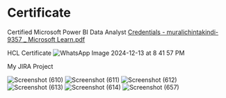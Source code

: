 # Certificate
Certified Microsoft Power BI Data Analyst 
[Credentials - muralichintakindi-9357 _ Microsoft Learn.pdf](https://github.com/user-attachments/files/18489738/Credentials.-.muralichintakindi-9357._.Microsoft.Learn.pdf)

HCL Certificate
![WhatsApp Image 2024-12-13 at 8 41 57 PM](https://github.com/user-attachments/assets/4e1261bf-5608-47be-9e35-c04ea5bfb2e3)

My JIRA Project

![Screenshot (610)](https://github.com/user-attachments/assets/4509f8d8-5605-4eef-8eb5-568aa1502983)
![Screenshot (611)](https://github.com/user-attachments/assets/2e90293d-3390-43ec-8362-5e72543907a7)
![Screenshot (612)](https://github.com/user-attachments/assets/76ccedb5-311c-4925-89bc-c7bd2edd5e27)
![Screenshot (613)](https://github.com/user-attachments/assets/bba0c19c-cf10-4d75-a22a-420af2e61e59)
![Screenshot (614)](https://github.com/user-attachments/assets/4f8c6117-26c1-4818-830e-660892c5d44a)
![Screenshot (657)](https://github.com/user-attachments/assets/a6e5bb85-0624-44c1-b773-a7386cdb3cde)


